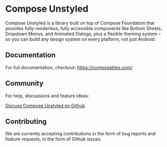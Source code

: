 # Compose Unstyled

Compose Unstyled is a library built on top of Compose Foundation that provides fully-renderless, fully accessible components like Bottom Sheets, Dropdown Menus, and Animated Dialogs, plus a flexible theming system – so you can build any design system on every platform, not just Android.

## Documentation

For full documentation, checkout: https://composables.com/

## Community

For help, discussions and feature ideas:

[Discuss Compose Unstyled on Github](https://github.com/composablehorizons/compose-unstyled/discussions)

## Contributing

We are currently accepting contributions in the form of bug reports and feature requests, in the form of Github issues.
